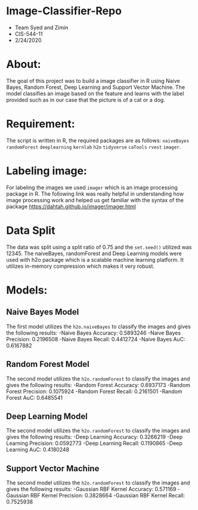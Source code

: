 # Image-Classifier-Repo

- Team Syed and Zimin
- CIS-544-11
- 2/24/2020

# About: 

The goal of this project was to build a image classifier in R using Naive Bayes, Random Forest, Deep Learning and Support Vector Machine. The model classifies an image based on the feature and learns with the label provided such as in our case that the picture is of a cat or a dog.

# Requirement:
The script is written in R, the required packages are as follows: `naiveBayes` `randomForest` `deeplearning` `kernlab` `h2o` `tidyverse` `caTools` `rvest` `imager`.

# Labeling image:
For labeling the images we used `imager` which is an image processing package in R. The following link was really helpful in understanding how image processing work and helped us get familiar with the syntax of the package https://dahtah.github.io/imager/imager.html

# Data Split
The data was split using a split ratio of 0.75 and the `set.seed()` utilized was 12345. The naiveBayes, randomForest and Deep Learning models were used with h2o package which is a scalable machine learning platform. It utilizes in-memory compression which makes it very robust. 

# Models: 
## Naive Bayes Model
The first model utilizes the `h2o.naiveBayes` to classify the images and gives the following results:
-Naive Bayes Accuracy: 0.5893246
-Naive Bayes Precision: 0.2196508
-Naive Bayes Recall: 0.4412724
-Naive Bayes AuC: 0.6167882
## Random Forest Model
The second model utilizes the `h2o.randomForest` to classify the images and gives the following results:
-Random Forest Accuracy: 0.6937173
-Random Forest Precision: 0.1075924
-Random Forest Recall: 0.2161501
-Random Forest AuC: 0.6485541
## Deep Learning Model
The second model utilizes the `h2o.randomForest` to classify the images and gives the following results:
-Deep Learning Accuracy: 0.3266219
-Deep Learning Precision: 0.0592773
-Deep Learning Recall: 0.1190865
-Deep Learning AuC: 0.4180248
## Support Vector Machine
The second model utilizes the `h2o.randomForest` to classify the images and gives the following results:
-Gaussian RBF Kernel Accuracy: 0.571169
-Gaussian RBF Kernel Precision: 0.3828664
-Gaussian RBF Kernel Recall: 0.7525938


